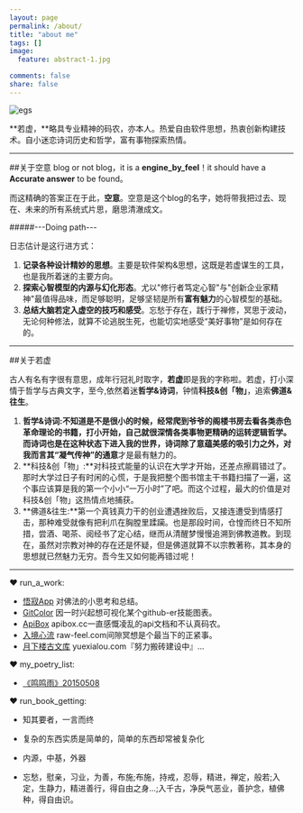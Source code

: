 ```yaml
---
layout: page
permalink: /about/
title: "about me"
tags: []
image:
  feature: abstract-1.jpg 

comments: false
share: false
---
```


![egs](http://b-egs-studio-images.oss-cn-shenzhen.aliyuncs.com/mw_cartoon_head.png)

**若虚，**略具专业精神的码农，亦本人。热爱自由软件思想，热衷创新构建技术。自小迷恋诗词历史和哲学，富有事物探索热情。

---

##关于空意
blog or not blog，it is a **engine_by_feel**！it should have a **Accurate answer** to be found。

而这精确的答案正在于此，**空意**。空意是这个blog的名字，她将带我把过去、现在、未来的所有系统式片思，磨思清澈成文。

#####---Doing path---

日志估计是这行进方式：

1. **记录各种设计精妙的思想**。主要是软件架构&思想，这既是若虚谋生的工具，也是我所着迷的主要方向。
2. **探索心智模型的内源与幻化形态**。尤以"修行者笃定心智"与"创新企业家精神"最值得品味，而足够聪明，足够坚韧是所有**富有魅力**的心智模型的基础。
3. **总结大脑若定入虚空的技巧和感受**。忘愁于存在，践行于禅修，冥思于波动，无论何种修法，就算不论逃脱生死，也能切实地感受“美好事物”是如何存在的。

---


##关于若虚

古人有名有字很有意思，成年行冠礼时取字，**若虚**即是我的字称啦。若虚，打小深情于哲学与古典文字，至今,依然着迷**哲学&诗词**，钟情**科技&创「物」**，追索**佛道&往生**。

1. **哲学&诗词:**不知道是不是很小的时候，经常爬到爷爷的阁楼书房去看各类赤色革命理论的书籍，打小开始，自己就很深情各类事物更精确的运转逻辑哲学。而诗词也是在这种状态下进入我的世界，诗词除了意蕴美感的吸引力之外，对我而言其“凝气传神”的**通意**才是最有魅力的。
2. **科技&创「物」:**对科技式能量的认识在大学才开始，还差点擦肩错过了。那时大学过日子有时闲的心慌，于是我把整个图书馆主干书籍扫描了一遍，这个事应该算是我的第一个小小“一万小时”了吧。而这个过程，最大的价值是对科技&创「物」这热情点地捕获。
3. **佛道&往生:**第一个真钱真力干的创业遭遇挫败后，又接连遭受到情感打击，那种难受就像有把利爪在胸膛里蹂躏。也是那段时间，仓惶而终日不知所措，尝酒、喝茶、阅经书了定心结，继而从清醒梦慢慢追溯到佛教道教。到现在，虽然对宗教对神的存在还是怀疑，但是佛道就算不以宗教著称，其本身的思想就已然魅力无穷。吾今生又如何能再错过呢！

---

❤ run_a_work:

* [悟寂App](http://www.egs-studio.com/wujiApp/) 对佛法的小思考和总结。
* [GitColor](http://www.egs-studio.com/GitColor/) 因一时兴起想可视化某个github-er技能图表。
* [ApiBox](http://www.apibox.cc/) apibox.cc一直感慨凌乱的api文档和不认真码农。
* [入境心流](http://www.raw-feel.com/) raw-feel.com间隙冥想是个最当下的正紧事。
* [月下楼古文库](http://www.yuexialou.com/) yuexialou.com『努力搬砖建设中』...



❤ my_poetry_list:

* [《鸣鸣雨》20150508](http://www.yuexialou.com/mingmingguo.html)



❤ run_book_getting:

* 知其要者，一言而终

* 复杂的东西实质是简单的，简单的东西却常被复杂化

* 内源，中基，外器

* 忘愁，慰亲，习业，为善，布施;布施，持戒，忍辱，精进，禅定，般若;入定，生静力，精进善行，得自由之身...;入千古，净戾气恶业，善护念，植佛种，得自由识。

 





















